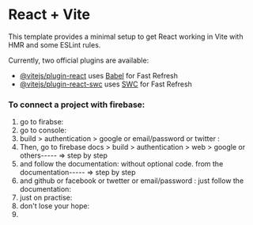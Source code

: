 # React + Vite

This template provides a minimal setup to get React working in Vite with HMR and some ESLint rules.

Currently, two official plugins are available:

- [@vitejs/plugin-react](https://github.com/vitejs/vite-plugin-react/blob/main/packages/plugin-react/README.md) uses [Babel](https://babeljs.io/) for Fast Refresh
- [@vitejs/plugin-react-swc](https://github.com/vitejs/vite-plugin-react-swc) uses [SWC](https://swc.rs/) for Fast Refresh


### To connect a project with firebase: 
1. go to firabse: 
2. go to console: 
3. build > authentication > google or email/password or twitter : 
4. Then, go to firebase docs > build > authentication > web > google or others----- => step by step
5. and follow the documentation: without optional code. from the documentation----- => step by step
6. and github or facebook or twetter or email/password : just follow the documentation:
7. just on practise: 
8. don't lose your hope: 
9.